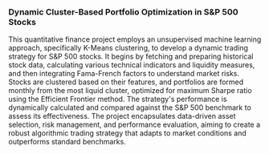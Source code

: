 ### Dynamic Cluster-Based Portfolio Optimization in S&P 500 Stocks

This quantitative finance project employs an unsupervised machine learning approach, specifically K-Means clustering, to develop a dynamic trading strategy for S&P 500 stocks. It begins by fetching and preparing historical stock data, calculating various technical indicators and liquidity measures, and then integrating Fama-French factors to understand market risks. Stocks are clustered based on their features, and portfolios are formed monthly from the most liquid cluster, optimized for maximum Sharpe ratio using the Efficient Frontier method. The strategy's performance is dynamically calculated and compared against the S&P 500 benchmark to assess its effectiveness. The project encapsulates data-driven asset selection, risk management, and performance evaluation, aiming to create a robust algorithmic trading strategy that adapts to market conditions and outperforms standard benchmarks.
